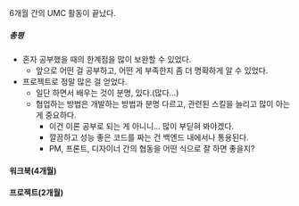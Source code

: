 6개월 간의 UMC 활동이 끝났다.

##### 총평
* 혼자 공부했을 때의 한계점을 많이 보완할 수 있었다.
	* 앞으로 어떤 걸 공부하고, 어떤 게 부족한지 좀 더 명확하게 알 수 있었다.
* 프로젝트로 정말 많은 걸 얻었다.
	* 일단 하면서 배우는 것이 분명, 있다.(많다...)
	* 협업하는 방법은 개발하는 방법과 분명 다르고, 관련된 스킬을 늘리고 많이 아는 게 중요하다.
		* 이건 이론 공부로 되는 게 아니니... 많이 부딛혀 봐야겠다.
		* 깔끔하고 성능 좋은 코드를 짜는 건 백엔드 내에서나 통용된다.
		* PM, 프론트, 디자이너 간의 협동을 어떤 식으로 잘 하면 좋을지?

#### 워크북(4개월)



#### 프로젝트(2개월)